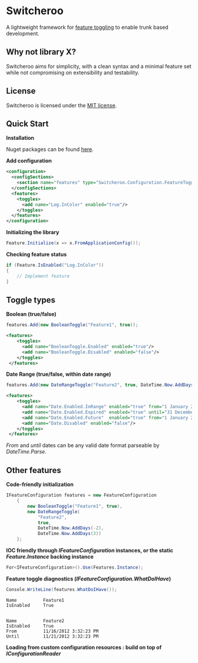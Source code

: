 Switcheroo
========

A lightweight framework for [feature toggling](http://martinfowler.com/bliki/FeatureToggle.html) to enable trunk based development.

Why not library X?
-------------------

Switcheroo aims for simplicity, with a clean syntax and a minimal feature set while not compromising on extensibility and testability.

License
--------

Switcheroo is licensed under the [MIT license](http://opensource.org/licenses/MIT).


Quick Start
------------

**Installation**

Nuget packages can be found [here](https://www.nuget.org/packages/Switcheroo).

**Add configuration**

```xml
<configuration>
  <configSections>
    <section name="features" type="Switcheroo.Configuration.FeatureToggleConfiguration, Switcheroo"/>
  </configSections>
  <features>
    <toggles>
      <add name="Log.InColor" enabled="true"/>
    </toggles>
  </features>
</configuration>
```

**Initializing the library**

```c#
Feature.Initialize(x => x.FromApplicationConfig());
```

**Checking feature status**

```c#
if (Feature.IsEnabled("Log.InColor"))
{
	// Implement feature
}
```


Toggle types
--------------

**Boolean (true/false)**

```c#
features.Add(new BooleanToggle("Feature1", true));
```

```xml
<features>
    <toggles>
      <add name="BooleanToggle.Enabled" enabled="true"/>
      <add name="BooleanToggle.Disabled" enabled="false"/>
    </toggles>
 </features>
```

**Date Range (true/false, within date range)**

```c#
features.Add(new DateRangeToggle("Feature2", true, DateTime.Now.AddDays(5), null));
```

```xml
<features>
    <toggles>
      <add name="Date.Enabled.InRange" enabled="true" from="1 January 2010" until="31 December 2050"/>
      <add name="Date.Enabled.Expired" enabled="true" until="31 December 2010"/>
      <add name="Date.Enabled.Future"  enabled="true" from="1 January 2050"/>
      <add name="Date.Disabled" enabled="false"/>
    </toggles>
 </features>
```
_From_ and _until_ dates can be any valid date format parseable by _DateTime.Parse_.

Other features  
----------------

**Code-friendly initialization**

```c#
IFeatureConfiguration features = new FeatureConfiguration
	{
		new BooleanToggle("Feature1", true),
		new DateRangeToggle(
			"Feature2",
			true,
			DateTime.Now.AddDays(-2),
			DateTime.Now.AddDays(3))
	};
```

**IOC friendly through _IFeatureConfiguration_ instances, or the static _Feature.Instance_ backing instance**

```c#
For<IFeatureConfiguration>().Use(Features.Instance);
```

**Feature toggle diagnostics (_IFeatureConfiguration.WhatDoIHave_)**

```c#
Console.WriteLine(features.WhatDoIHave());
```
```text
Name          Feature1
IsEnabled     True


Name          Feature2
IsEnabled     True
From          11/16/2012 3:32:23 PM
Until         11/21/2012 3:32:23 PM
```

**Loading from custom configuration resources :  build on top of _IConfigurationReader_**
